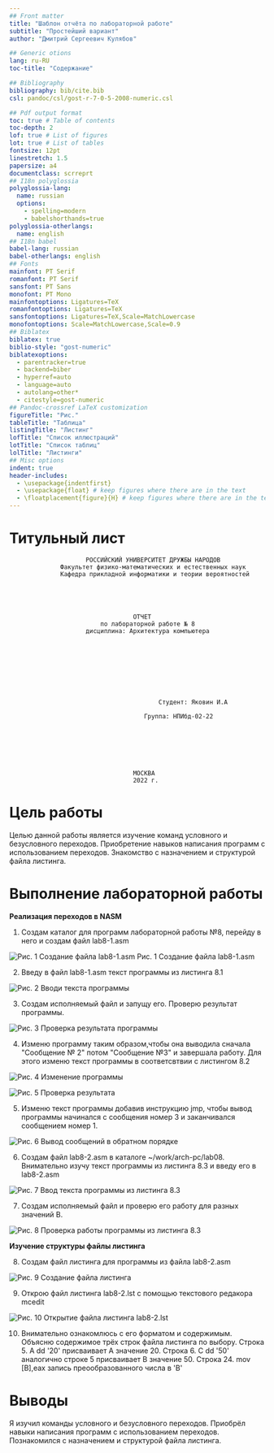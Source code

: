 ```yaml
---
## Front matter
title: "Шаблон отчёта по лабораторной работе"
subtitle: "Простейший вариант"
author: "Дмитрий Сергеевич Кулябов"

## Generic otions
lang: ru-RU
toc-title: "Содержание"

## Bibliography
bibliography: bib/cite.bib
csl: pandoc/csl/gost-r-7-0-5-2008-numeric.csl

## Pdf output format
toc: true # Table of contents
toc-depth: 2
lof: true # List of figures
lot: true # List of tables
fontsize: 12pt
linestretch: 1.5
papersize: a4
documentclass: scrreprt
## I18n polyglossia
polyglossia-lang:
  name: russian
  options:
	- spelling=modern
	- babelshorthands=true
polyglossia-otherlangs:
  name: english
## I18n babel
babel-lang: russian
babel-otherlangs: english
## Fonts
mainfont: PT Serif
romanfont: PT Serif
sansfont: PT Sans
monofont: PT Mono
mainfontoptions: Ligatures=TeX
romanfontoptions: Ligatures=TeX
sansfontoptions: Ligatures=TeX,Scale=MatchLowercase
monofontoptions: Scale=MatchLowercase,Scale=0.9
## Biblatex
biblatex: true
biblio-style: "gost-numeric"
biblatexoptions:
  - parentracker=true
  - backend=biber
  - hyperref=auto
  - language=auto
  - autolang=other*
  - citestyle=gost-numeric
## Pandoc-crossref LaTeX customization
figureTitle: "Рис."
tableTitle: "Таблица"
listingTitle: "Листинг"
lofTitle: "Список иллюстраций"
lotTitle: "Список таблиц"
lolTitle: "Листинги"
## Misc options
indent: true
header-includes:
  - \usepackage{indentfirst}
  - \usepackage{float} # keep figures where there are in the text
  - \floatplacement{figure}{H} # keep figures where there are in the text
---
```


# Титульный лист 
                         РОССИЙСКИЙ УНИВЕРСИТЕТ ДРУЖБЫ НАРОДОВ
                  Факультет физико-математических и естественных наук
                  Кафедра прикладной информатики и теории вероятностей





                                      ОТЧЕТ 
                             по лабораторной работе № 8
                         дисциплина: Архитектура компьютера	









                                             Студент: Яковин И.А                                       

	                                     Группа: НПИбд-02-22







                                      МОСКВА
                                      2022 г.
                                      

# Цель работы

 Целью данной работы является изучение команд условного и безусловного переходов. Приобретение навыков написания программ с использованием переходов. Знакомство с назначением и структурой файла листинга.

# Выполнение лабораторной работы

**Реализация переходов в NASM**

1. Создам каталог для программ лабораторной работы №8, перейду в него и создам файл lab8-1.asm


![ Рис. 1 Создание файла lab8-1.asm](https://github.com/Florikan2/study_2022-2023_arh-pc/blob/master/labs/lab08/report/image/1.%20%D0%A1%D0%BE%D0%B7%D0%B4%D0%B0%D0%BD%D0%B8%D0%B5%20%D0%BA%D0%B0%D1%82%D0%B0%D0%BB%D0%BE%D0%B3%D0%B0.png) 
Рис. 1 Создание файла lab8-1.asm


2. Введу в файл lab8-1.asm текст программы из листинга 8.1

![ Рис. 2 Вводи текста программы](https://github.com/Florikan2/study_2022-2023_arh-pc/blob/master/labs/lab08/report/image/2.%20%D0%92%D0%B2%D0%BE%D0%B4%20%D0%BB%D0%B8%D1%81%D1%82%D0%B8%D0%BD%D0%B3%D0%B0.png) 


3. Создам исполняемый файл и запущу его. Проверю результат программы.

![ Рис. 3 Проверка результата программы](https://github.com/Florikan2/study_2022-2023_arh-pc/blob/master/labs/lab08/report/image/3.%20%D0%A1%D0%BE%D0%B7%D0%B4%D0%B0%D0%BD%D0%B8%D0%B5%20%D0%B8%20%D0%B7%D0%B0%D0%BF%D1%83%D1%81%D0%BA.png)


4. Изменю программу таким образом,чтобы она выводила сначала "Сообщение № 2" потом "Сообщение №3" и завершала работу. Для этого изменю текст программы в соответсвтвии с листингом 8.2

![ Рис. 4 Изменение программы ](https://github.com/Florikan2/study_2022-2023_arh-pc/blob/master/labs/lab08/report/image/4.%20%D0%9B%D0%B8%D1%81%D1%82%D0%B8%D0%BD%D0%B3%202.png)


![ Рис. 5 Проверка результата ](https://github.com/Florikan2/study_2022-2023_arh-pc/blob/master/labs/lab08/report/image/5.%20%D0%9F%D1%80%D0%BE%D0%B2%20%D0%BB%D0%B8%D1%81%D1%82%D0%B8%D0%BD%D0%B3%D0%B0.png)


5. Изменю текст программы добавив инструкцию jmp, чтобы вывод программы начинался с сообщения номер 3 и заканчивался сообщением номер 1.

![ Рис. 6 Вывод сообщений в обратном порядке ](https://github.com/Florikan2/study_2022-2023_arh-pc/blob/master/labs/lab08/report/image/5.%20%D0%9F%D1%80%D0%BE%D0%B2%D0%B5%D1%80%D0%BA%D0%B0%20%D0%BB%D0%B8%D1%81%D1%82%D0%B8%D0%BD%D0%B3%D0%B0.png)


6. Создам файл lab8-2.asm в каталоге ~/work/arch-pc/lab08. Внимательно изучу текст программы из листинга 8.3 и введу его в lab8-2.asm

![ Рис. 7 Ввод текста программы из листинга 8.3](https://github.com/Florikan2/study_2022-2023_arh-pc/blob/master/labs/lab08/report/image/6..%20%D0%A1%D0%BE%D0%B7%D0%B4%D0%B0%D0%BC%20lab7-2%20%D0%B8%20%D0%B2%D0%B2%D0%B5%D0%B4%D1%83%20%D1%82%D0%B5%D0%BA%D1%81%D1%82%20%D0%B8%D0%B7%20%D0%BB%D0%B8%D1%81%D1%82%D0%B8%D0%BD%D0%B3%D0%B0.png)


7. Создам исполняемый файл и проверю его работу для разных значений B.

![ Рис. 8 Проверка работы программы из листинга 8.3](https://github.com/Florikan2/study_2022-2023_arh-pc/blob/master/labs/lab08/report/image/7.%20%D0%9F%D1%80%D0%BE%D0%B2%D0%B5%D1%80%D0%BA%D0%B0%20%D1%80%D0%B0%D0%B1%D0%BE%D1%82%D1%8B.png)

**Изучение структуры файлы листинга**

8. Создам файл листинга для программы из файла lab8-2.asm

![ Рис. 9 Создание файла листинга](https://github.com/Florikan2/study_2022-2023_arh-pc/blob/master/labs/lab08/report/image/8.%20%D0%A1%D0%BE%D0%B7%D0%B4%D0%B0%D0%BD%D0%B8%D0%B5%20%D1%84%D0%B0%D0%B9%D0%BB%D0%B0%20%D0%BB%D0%B8%D1%81%D1%82%D0%B8%D0%BD%D0%B3%D0%B0.png)


9. Открою файл листинга lab8-2.lst с помощью текстового редакора mcedit

![ Рис. 10 Открытие файла листинга lab8-2.lst](https://github.com/Florikan2/study_2022-2023_arh-pc/blob/master/labs/lab08/report/image/9.%20%D0%9E%D1%82%D0%BA%D1%80%D0%BE%D1%8E%20%D1%84%D0%B0%D0%B9%D0%BB%20%D0%BB%D0%B8%D1%81%D1%82%D0%B8%D0%BD%D0%B3%D0%B0.png)

10. Внимательно ознакомлюсь с его форматом и содержимым. Объясню содержимое трёх строк файла листинга по выбору.
Строка 5. A dd '20' присваивает А значение 20.
Строка 6. C dd '50' аналогично строке 5 присваивает B значение 50.
Строка 24. mov [B],eax запись преообразованного числа в 'B'
# Выводы

Я изучил команды условного и безусловного переходов. Приобрёл навыки написания программ с использованием переходов. Познакомился с назначением и структурой файла листинга.


